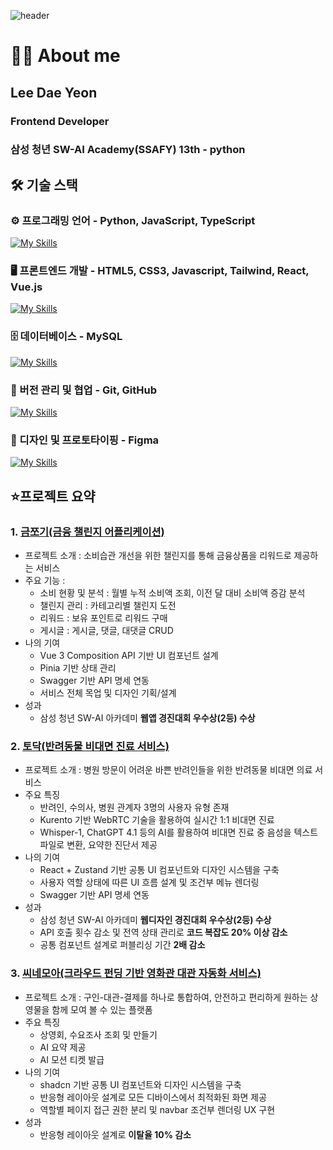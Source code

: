 ![header](https://capsule-render.vercel.app/api?type=waving&color=53d0d9&,add8e6&height=200&section=header&text=Welcome%20to%20Daeyeon's%20GitHub%20&fontSize=40&fontColor=ffffff&fontAlign=40&fontAlignY=40)
# 💁🏻 About me
## Lee Dae Yeon
### Frontend Developer
### 삼성 청년 SW-AI Academy(SSAFY) 13th - python

## 🛠️ 기술 스택
### ⚙️ 프로그래밍 언어 - Python, JavaScript, TypeScript
[![My Skills](https://skillicons.dev/icons?i=python,js,ts)](https://skillicons.dev)

### 🖥️ 프론트엔드 개발 - HTML5, CSS3, Javascript, Tailwind, React, Vue.js
[![My Skills](https://skillicons.dev/icons?i=react,vue,tailwind,html,css,js)](https://skillicons.dev)

### 🗄️ 데이터베이스 - MySQL
[![My Skills](https://skillicons.dev/icons?i=mysql)](https://skillicons.dev)

### 🤝 버전 관리 및 협업 - Git, GitHub
[![My Skills](https://skillicons.dev/icons?i=git,github)](https://skillicons.dev)

### 🎨 디자인 및 프로토타이핑 - Figma
[![My Skills](https://skillicons.dev/icons?i=figma)](https://skillicons.dev)

## ⭐프로젝트 요약
### 1. [금쪼기(금융 챌린지 어플리케이션)](https://github.com/daeyeon-lee/geumjjoki)
   - 프로젝트 소개 : 소비습관 개선을 위한 챌린지를 통해 금융상품을 리워드로 제공하는 서비스
   - 주요 기능 :
      - 소비 현황 및 분석 : 월별 누적 소비액 조회, 이전 달 대비 소비액 증감 분석 
      - 챌린지 관리 : 카테고리별 챌린지 도전
      - 리워드 : 보유 포인트로 리워드 구매
      - 게시글 : 게시글, 댓글, 대댓글 CRUD
   - 나의 기여
     - Vue 3 Composition API 기반 UI 컴포넌트 설계
     - Pinia 기반 상태 관리
     - Swagger 기반 API 명세 연동 
     - 서비스 전체 목업 및 디자인 기획/설계
   - 성과
      - 삼성 청년 SW-AI 아카데미 **웹앱 경진대회 우수상(2등) 수상**
### 2. [토닥(반려동물 비대면 진료 서비스)](https://github.com/daeyeon-lee/todak)
  - 프로젝트 소개 : 병원 방문이 어려운 바쁜 반려인들을 위한 반려동물 비대면 의료 서비스
  - 주요 특징
    - 반려인, 수의사, 병원 관계자 3명의 사용자 유형 존재
    - Kurento 기반 WebRTC 기술을 활용하여 실시간 1:1 비대면 진료
    - Whisper-1, ChatGPT 4.1 등의 AI를 활용하여 비대면 진료 중 음성을 텍스트 파일로 변환, 요약한 진단서 제공
  - 나의 기여
     - React + Zustand 기반 공통 UI 컴포넌트와 디자인 시스템을 구축
     - 사용자 역할 상태에 따른 UI 흐름 설계 및 조건부 메뉴 렌더링
     - Swagger 기반 API 명세 연동
  - 성과
    - 삼성 청년 SW-AI 아카데미 **웹디자인 경진대회 우수상(2등) 수상**
    - API 호출 횟수 감소 및 전역 상태 관리로 **코드 복잡도 20% 이상 감소**
    - 공통 컴포넌트 설계로 퍼블리싱 기간 **2배 감소**
  ### 3. [씨네모아(크라우드 펀딩 기반 영화관 대관 자동화 서비스)](https://github.com/daeyeon-lee/Cinemoa)
  - 프로젝트 소개 : 구인-대관-결제를 하나로 통합하여, 안전하고 편리하게 원하는 상영물을 함께 모여 볼 수 있는 플랫폼
  - 주요 특징
    - 상영회, 수요조사 조회 및 만들기
    - AI 요약 제공
    - AI 모션 티켓 발급
  - 나의 기여
     - shadcn 기반 공통 UI 컴포넌트와 디자인 시스템을 구축
     - 반응형 레이아웃 설계로 모든 디바이스에서 최적화된 화면 제공
     - 역할별 페이지 접근 권한 분리 및 navbar 조건부 렌더링 UX 구현
  - 성과
    - 반응형 레이아웃 설계로 **이탈율 10% 감소**
       
  
